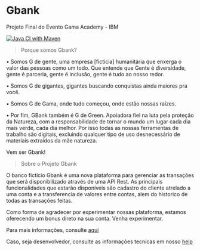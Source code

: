 # Gbank
Projeto Final do Evento Gama Academy - IBM

[![Java CI with Maven](https://github.com/GBank-1/gbank/actions/workflows/maven.yml/badge.svg)](https://github.com/GBank-1/gbank/actions/workflows/maven.yml)


> Porque somos Gbank? 

• Somos G de gente, uma empresa [ficticia] humanitária que enxerga o valor das pessoas como um todo. Que entende que Gente é diversidade, gente é parceria, gente é inclusão, 
gente é tudo ao nosso redor.


• Somos G de gigantes, gigantes buscando conquistas ainda maiores pra você.


• Somos G de Gama, onde tudo começou, onde estão nossas raízes.


• Por fim, GBank também é G de Green. Apoiadora fiel na luta pela proteção da Natureza, com a responsabilidade de tornar o mundo um lugar cada dia mais verde, cada dia melhor. Por isso todas as nossas ferramentas de trabalho são digitais, excluindo qualquer tipo de uso desnecessário de materiais extraídos da mãe natureza.


Vem ser Gbank!

> Sobre o Projeto Gbank

O banco fictício Gbank é uma nova plataforma para gerenciar as transações que será disponibilizado através de uma API Rest.
As principais funcionalidades que estarão disponíveis são cadastro do cliente atrelado a uma conta e a transferencia de valores entre contas, alem do historico de todas as transações feitas.

Como forma de agradecer por experimentar nossas plataforma, estamos oferecendo um bonus direto na sua conta. Venha experimentar.

Para mais informações, consulte [aqui](https://gbank-1.github.io/gbank/) 


Caso, seja desenvolvedor, consulte as informações tecnicas em
nosso [help](HELP.md)
